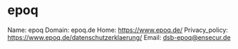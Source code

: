 
# epoq

Name: epoq
Domain: epoq.de
Home: https://www.epoq.de/
Privacy_policy: https://www.epoq.de/datenschutzerklaerung/
Email: dsb-epoq@ensecur.de
